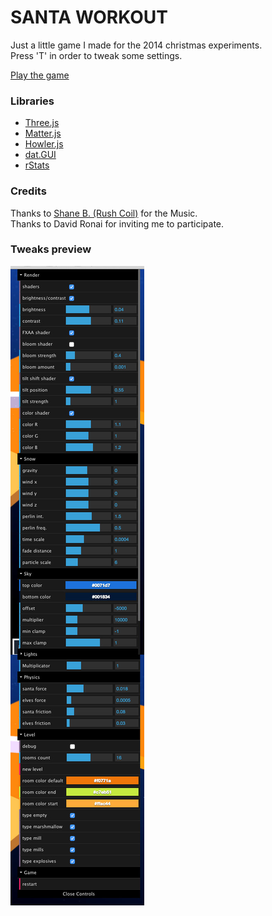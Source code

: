  SANTA WORKOUT
========

Just a little game I made for the 2014 christmas experiments.  
Press 'T' in order to tweak some settings.

[Play the game](http://christmasexperiments.com/experiments/5)

### Libraries

- [Three.js](http://threejs.org/)
- [Matter.js](http://brm.io/matter-js/)
- [Howler.js](http://howlerjs.com/)
- [dat.GUI](http://workshop.chromeexperiments.com/examples/gui/#1--Basic-Usage)
- [rStats](http://spite.github.io/rstats/)

### Credits

Thanks to [Shane B. (Rush Coil)](http://rushcoil.bandcamp.com/) for the Music.  
Thanks to David Ronai for inviting me to participate.

### Tweaks preview
![Tweaks preview](https://github.com/brunosimon/christmas-experiment-2014/blob/master/src/img/tweaks.jpg "Tweaks preview")
